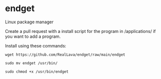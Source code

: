 # endget
Linux package manager

Create a pull request with a install script for the program in /applications/ if you want to add a program.

Install using these commands:

`wget https://github.com/RealLava/endget/raw/main/endget`

`sudo mv endget /usr/bin/`

`sudo chmod +x /usr/bin/endget`
